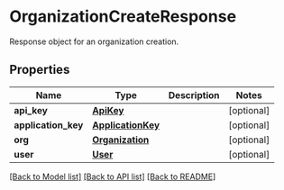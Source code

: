# OrganizationCreateResponse

Response object for an organization creation.

## Properties
Name | Type | Description | Notes
------------ | ------------- | ------------- | -------------
**api_key** | [**ApiKey**](ApiKey.md) |  | [optional] 
**application_key** | [**ApplicationKey**](ApplicationKey.md) |  | [optional] 
**org** | [**Organization**](Organization.md) |  | [optional] 
**user** | [**User**](User.md) |  | [optional] 

[[Back to Model list]](README.md#documentation-for-models) [[Back to API list]](README.md#documentation-for-api-endpoints) [[Back to README]](README.md)


